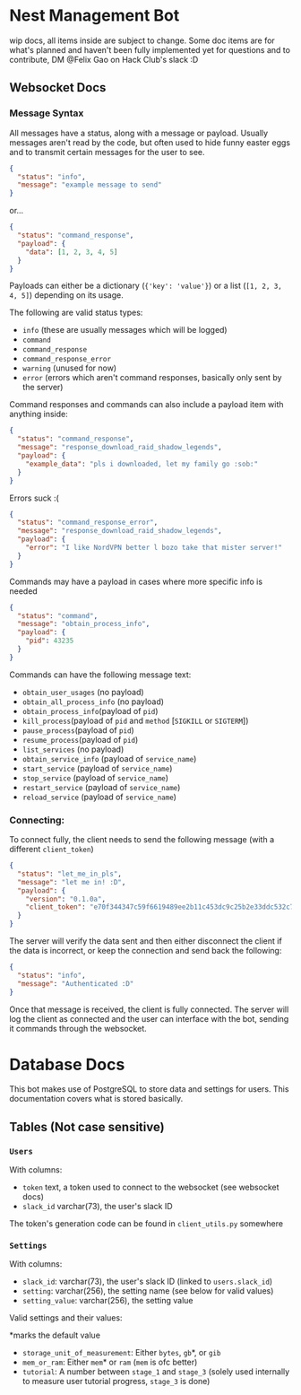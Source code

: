 # Nest Management Bot
wip docs, all items inside are subject to change. Some doc items are for what's planned and haven't been fully implemented yet
for questions and to contribute, DM @Felix Gao on Hack Club's slack :D

## Websocket Docs
### Message Syntax
All messages have a status, along with a message or payload. Usually messages aren't read by the code, but often used to hide funny easter eggs and to transmit certain messages for the user to see.
```json
{
  "status": "info",
  "message": "example message to send"
}
```
or...
```json
{
  "status": "command_response",
  "payload": {
    "data": [1, 2, 3, 4, 5]
  }
}
```
Payloads can either be a dictionary (`{'key': 'value'}`) or a list (`[1, 2, 3, 4, 5]`) depending on its usage.


The following are valid status types:
- `info` (these are usually messages which will be logged)
- `command`
- `command_response`
- `command_response_error`
- `warning` (unused for now)
- `error` (errors which aren't command responses, basically only sent by the server)

Command responses and commands can also include a payload item with anything inside:
```json
{
  "status": "command_response",
  "message": "response_download_raid_shadow_legends",
  "payload": {
    "example_data": "pls i downloaded, let my family go :sob:"
  }
}
```

Errors suck :(
```json
{
  "status": "command_response_error",
  "message": "response_download_raid_shadow_legends",
  "payload": {
    "error": "I like NordVPN better l bozo take that mister server!"
  }
}
```

Commands may have a payload in cases where more specific info is needed
```json
{
  "status": "command",
  "message": "obtain_process_info",
  "payload": {
    "pid": 43235
  }
}
```

Commands can have the following message text:
- `obtain_user_usages` (no payload)
- `obtain_all_process_info` (no payload)
- `obtain_process_info`(payload of `pid`)
- `kill_process`(payload of `pid` and `method` [`SIGKILL` or `SIGTERM`])
- `pause_process`(payload of `pid`)
- `resume_process`(payload of `pid`)
- `list_services` (no payload)
- `obtain_service_info` (payload of `service_name`)
- `start_service` (payload of `service_name`)
- `stop_service` (payload of `service_name`)
- `restart_service` (payload of `service_name`)
- `reload_service` (payload of `service_name`)

### Connecting:
To connect fully, the client needs to send the following message (with a different `client_token`)
```json
{
  "status": "let_me_in_pls",
  "message": "let me in! :D",
  "payload": {
    "version": "0.1.0a",
    "client_token": "e70f344347c59f6619489ee2b11c453dc9c25b2e33ddc532c73ebbc0b2b4684f.ddc69770"
  }
}
```

The server will verify the data sent and then either disconnect the client if the data is incorrect, or keep the connection and send back the following:
```json
{
  "status": "info",
  "message": "Authenticated :D"
}
```
Once that message is received, the client is fully connected. The server will log the client as connected and the user can interface with the bot, sending it commands through the websocket.

# Database Docs

This bot makes use of PostgreSQL to store data and settings for users. This documentation covers what is stored basically.

## Tables (Not case sensitive)
### `Users`
With columns:
- `token` text, a token used to connect to the websocket (see websocket docs)
- `slack_id` varchar(73), the user's slack ID

The token's generation code can be found in `client_utils.py` somewhere

### `Settings`
With columns:
- `slack_id`: varchar(73), the user's slack ID (linked to `users.slack_id`)
- `setting`: varchar(256), the setting name (see below for valid values)
- `setting_value`: varchar(256), the setting value

Valid settings and their values:

*marks the default value
- `storage_unit_of_measurement`: Either `bytes`, `gb`*, or `gib`
- `mem_or_ram`: Either `mem`* or `ram` (`mem` is ofc better)
- `tutorial`: A number between `stage_1` and `stage_3` (solely used internally to measure user tutorial progress, `stage_3` is done)